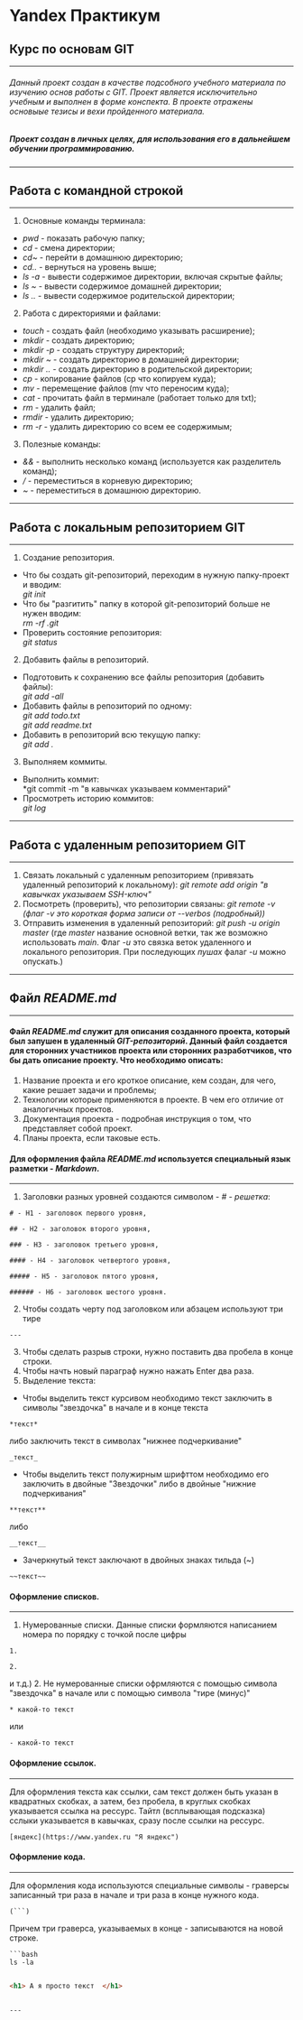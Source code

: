 #  Yandex  Практикум
## Курс по основам GIT

---
###### Данный проект создан в качестве подсобного учебного материала по изучению основ работы с GIT. Проект является исключительно учебным и выполнен в форме конспекта. В проекте отражены основыые тезисы и вехи пройденного материала.  

##### Проект создан в личных целях, для использования его в дальнейшем обучении программированию.

---

## Работа с командной строкой
---
1. Основные команды терминала:
* *pwd* - показать рабочую папку;
* *cd* - смена директории;
* *cd~* - перейти в домашнюю директорию;
* *cd..* - вернуться на уровень выше;
* *ls -a* - вывести содержимое директории, включая скрытые файлы;
* *ls ~* - вывести содержимое домашней директории;
* *ls ..* - вывести содержимое родительской директории;
2. Работа с директориями и файлами:
* *touch* - создать файл (необходимо указывать расширение);
* *mkdir* - создать директорию;
* *mkdir -p* - создать структуру директорий;
* *mkdir ~* - создать директорию в домашней директории;
* *mkdir ..* - создать директорию в родительской директории;
* *cp* - копирование файлов (cp что копируем куда);
* *mv* - перемещение файлов (mv что переносим куда);
* *cat* - прочитать файл в терминале (работает только для txt);
* *rm* - удалить файл;
* *rmdir* - удалить директорию;
* *rm -r* - удалить директорию со всем ее содержимым;
3. Полезные команды:
* *&&* - выполнить несколько команд (используется как разделитель команд);
* */* - переместиться в корневую директорию;
* *~* - переместиться в домашнюю директорию.

---
## Работа с локальным репозиторием GIT
---
1. Создание репозитория.  
- Что бы создать git-репозиторий, переходим в нужную папку-проект и вводим:  
*git init*  
- Что бы "разгитить" папку в которой git-репозиторий больше не нужен вводим:  
*rm -rf .git*  
- Проверить состояние репозитория:  
*git status*  
2. Добавить файлы в репозиторий.  
- Подготовить к сохранению все файлы репозитория (добавить файлы):  
*git add -all*  
- Добавить файлы в репозиторий по одному:  
*git add todo.txt*  
*git add readme.txt*  
- Добавить в репозиторий всю текущую папку:  
*git add .*  
3. Выполняем коммиты.  
- Выполнить коммит:  
*git commit -m "в кавычках указываем комментарий"  
- Просмотреть историю коммитов:  
*git log*  

---
## Работа с удаленным репозиторием GIT
---
1. Связать локальный с удаленным репозиторием (привязать удаленный репозиторий к локальному):
*git remote add origin "в кавычках указываем SSH-ключ"*
2. Посмотреть (проверить), что репозитории связаны:
*git remote -v*
*(флаг *-v*  это короткая форма записи от --verbos (подробный))*
3. Отправить изменения в удаленный репозиторий:
*git push -u origin master*
(где *master* название основной ветки, так же возможно использовать *main*. Флаг *-u* это связка веток удаленного и локального репозитория. При последующих *пушах* фалаг *-u* можно опускать.)

---
## Файл *README.md*

---
#### Файл *README.md* служит для описания созданного проекта, который был запушен в удаленный *GIT-репозиторий*. Данный файл создается для сторонних участников проекта или сторонних разработчиков, что бы дать описание проекту. Что необходимо описать:


1. Название проекта и его кроткое описание, кем создан, для чего, какие решает задачи и проблемы;
2. Технологии которые применяются в проекте. В чем его отличие от аналогичных проектов.
3. Документация проекта - подробная инструкция о том, что представляет собой проект.
4. Планы проекта, если таковые есть.

#### Для оформления файла *README.md* используется специальный язык разметки - *Markdown*.  

---

1. Заголовки разных уровней создаются символом - *# - решетка*:
```
# - H1 - заголовок первого уровня,
```
```
## - H2 - заголовок второго уровня,
```
```
### - H3 - заголовок третьего уровня,
```
```
#### - H4 - заголовок четвертого уровня,
```
```
##### - H5 - заголовок пятого уровня,
```
```
###### - H6 - заголовок шестого уровня.
```
2. Чтобы создать черту под заголовком или абзацем используют три тире 
```
---
```
3. Чтобы сделать разрыв строки, нужно поставить два пробела в конце строки.
4. Чтобы начть новый параграф нужно нажать Enter два раза.
5. Выделение текста:
- Чтобы выделить текст курсивом необходимо текст заключить в символы "звездочка" в начале и в конце текста
```
*текст*
```
либо заключить текст в символах "нижнее подчеркивание"
```
_текст_
```
- Чтобы выделить текст полужирным шрифттом необходимо его заключить в двойные "Звездочки" либо в двойные "нижние подчеркивания"
```
**текст**
```
либо
```
__текст__
```
- Зачеркнутый текст заключают в двойных знаках тильда (~)
```
~~текст~~
```

#### Оформление списков.

---

1. Нумерованные списки. Данные списки формляются написанием номера по порядку с точкой после цифры
```
1.
```
```
2.
```
и т.д.)
2. Не нумерованные списки офрмляются с помощью символа "звездочка" в начале или с помощью символа "тире (минус)"
```
* какой-то текст
```
или
```
- какой-то текст
```

#### Оформление ссылок.

---

Для оформления текста как ссылки, сам текст должен быть указан в квадратных скобках, а затем, без пробела, в круглых скобках указывается ссылка на рессурс. Тайтл (всплывающая подсказка) сслыки указывается в кавычках, сразу после ссылки на рессурс.
```
[яндекс](https://www.yandex.ru "Я яндекс")
```

#### Оформление кода.

---

Для оформления кода используются специальные символы - граверсы записанный три раза в начале и три раза в конце нужного кода.  
```
(```)
```
Причем три граверса, указываемых в конце - записываются на новой строке.  
``` 
```bash
ls -la
```
```  

``` 
```html
<h1> А я просто текст  </h1>
```
```  

---
